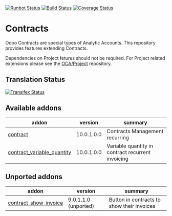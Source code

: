 [![Runbot Status](https://runbot.odoo-community.org/runbot/badge/flat/110/10.0.svg)](https://runbot.odoo-community.org/runbot/repo/github-com-oca-contract-110)
[![Build Status](https://travis-ci.org/OCA/contract.svg?branch=10.0)](https://travis-ci.org/OCA/contract)
[![Coverage Status](https://coveralls.io/repos/OCA/contract/badge.svg?branch=10.0)](https://coveralls.io/r/OCA/contract?branch=10.0)

# Contracts

Odoo Contracts are special types of Analytic Accounts.
This repository provides features extending Contracts.

Dependencies on Project fetures should not be required.
For Project related extensions please see the
[OCA/Project](https://github.com/OCA/project) repository.


## Translation Status
[![Transifex Status](https://www.transifex.com/projects/p/OCA-contract-10-0/chart/image_png)](https://www.transifex.com/projects/p/OCA-contract-10-0)

[//]: # (addons)
Available addons
----------------
addon | version | summary
--- | --- | ---
[contract](contract/) | 10.0.1.0.0 | Contracts Management recurring
[contract_variable_quantity](contract_variable_quantity/) | 10.0.1.0.0 | Variable quantity in contract recurrent invoicing

Unported addons
---------------
addon | version | summary
--- | --- | ---
[contract_show_invoice](contract_show_invoice/) | 9.0.1.1.0 (unported) | Button in contracts to show their invoices

[//]: # (end addons)
